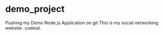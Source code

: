 # demo_project
Pushing my  Demo Node.js Application on git
This is my social networking website- codeial. 
